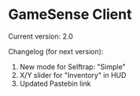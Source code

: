 # GameSense Client

Current version: 2.0

Changelog (for next version):

1) New mode for Selftrap: "Simple"
2) X/Y slider for "Inventory" in HUD
3) Updated Pastebin link
